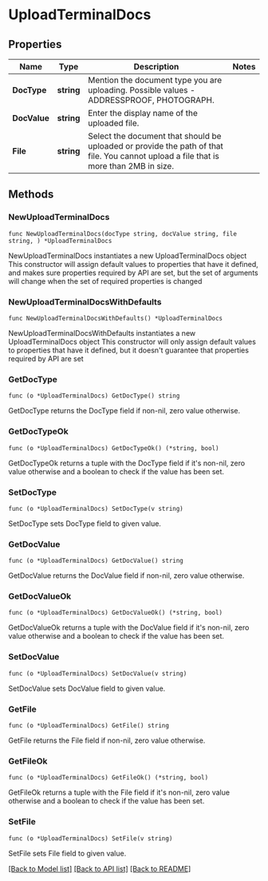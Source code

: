 # UploadTerminalDocs

## Properties

Name | Type | Description | Notes
------------ | ------------- | ------------- | -------------
**DocType** | **string** | Mention the document type you are uploading. Possible values - ADDRESSPROOF, PHOTOGRAPH. | 
**DocValue** | **string** | Enter the display name of the uploaded file. | 
**File** | **string** | Select the document that should be uploaded or provide the path of that file. You cannot upload a file that is more than 2MB in size. | 

## Methods

### NewUploadTerminalDocs

`func NewUploadTerminalDocs(docType string, docValue string, file string, ) *UploadTerminalDocs`

NewUploadTerminalDocs instantiates a new UploadTerminalDocs object
This constructor will assign default values to properties that have it defined,
and makes sure properties required by API are set, but the set of arguments
will change when the set of required properties is changed

### NewUploadTerminalDocsWithDefaults

`func NewUploadTerminalDocsWithDefaults() *UploadTerminalDocs`

NewUploadTerminalDocsWithDefaults instantiates a new UploadTerminalDocs object
This constructor will only assign default values to properties that have it defined,
but it doesn't guarantee that properties required by API are set

### GetDocType

`func (o *UploadTerminalDocs) GetDocType() string`

GetDocType returns the DocType field if non-nil, zero value otherwise.

### GetDocTypeOk

`func (o *UploadTerminalDocs) GetDocTypeOk() (*string, bool)`

GetDocTypeOk returns a tuple with the DocType field if it's non-nil, zero value otherwise
and a boolean to check if the value has been set.

### SetDocType

`func (o *UploadTerminalDocs) SetDocType(v string)`

SetDocType sets DocType field to given value.


### GetDocValue

`func (o *UploadTerminalDocs) GetDocValue() string`

GetDocValue returns the DocValue field if non-nil, zero value otherwise.

### GetDocValueOk

`func (o *UploadTerminalDocs) GetDocValueOk() (*string, bool)`

GetDocValueOk returns a tuple with the DocValue field if it's non-nil, zero value otherwise
and a boolean to check if the value has been set.

### SetDocValue

`func (o *UploadTerminalDocs) SetDocValue(v string)`

SetDocValue sets DocValue field to given value.


### GetFile

`func (o *UploadTerminalDocs) GetFile() string`

GetFile returns the File field if non-nil, zero value otherwise.

### GetFileOk

`func (o *UploadTerminalDocs) GetFileOk() (*string, bool)`

GetFileOk returns a tuple with the File field if it's non-nil, zero value otherwise
and a boolean to check if the value has been set.

### SetFile

`func (o *UploadTerminalDocs) SetFile(v string)`

SetFile sets File field to given value.



[[Back to Model list]](../README.md#documentation-for-models) [[Back to API list]](../README.md#documentation-for-api-endpoints) [[Back to README]](../README.md)



